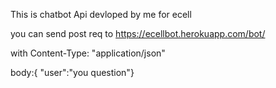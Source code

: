 This is chatbot Api devloped by me for ecell

you can send post req to    https://ecellbot.herokuapp.com/bot/

with Content-Type: "application/json"

body:{ "user":"you question"}
